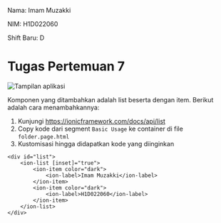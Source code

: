 Nama: Imam Muzakki

NIM: H1D022060

Shift Baru: D

# Tugas Pertemuan 7

![Tampilan aplikasi](pertemuan_6/src/assets/docs)

Komponen yang ditambahkan adalah list beserta dengan item. Berikut adalah cara menambahkannya:

1. Kunjungi https://ionicframework.com/docs/api/list
2. Copy kode dari segment `Basic Usage` ke container di file `folder.page.html`
3. Kustomisasi hingga didapatkan kode yang diinginkan
```
<div id="list">
    <ion-list [inset]="true">
        <ion-item color="dark">
            <ion-label>Imam Muzakki</ion-label>
        </ion-item>
        <ion-item color="dark">
            <ion-label>H1D022060</ion-label>
        </ion-item>
    </ion-list>
</div>
```